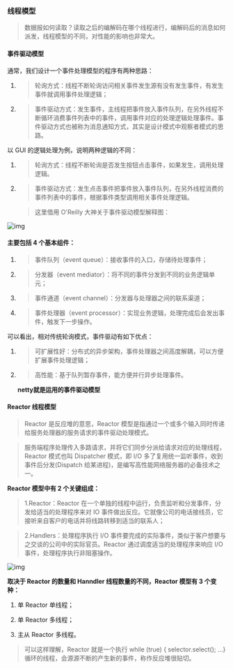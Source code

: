 ### 线程模型

> 数据报如何读取？读取之后的编解码在哪个线程进行，编解码后的消息如何派发，线程模型的不同，对性能的影响也非常大。

#### 事件驱动模型

通常，我们设计一个事件处理模型的程序有两种思路：

1. > 轮询方式：线程不断轮询访问相关事件发生源有没有发生事件，有发生事件就调用事件处理逻辑；

2. > 事件驱动方式：发生事件，主线程把事件放入事件队列，在另外线程不断循环消费事件列表中的事件，调用事件对应的处理逻辑处理事件。事件驱动方式也被称为消息通知方式，其实是设计模式中观察者模式的思路。

以 GUI 的逻辑处理为例，说明两种逻辑的不同：

1. > 轮询方式：线程不断轮询是否发生按钮点击事件，如果发生，调用处理逻辑。

2. > 事件驱动方式：发生点击事件把事件放入事件队列，在另外线程消费的事件列表中的事件，根据事件类型调用相关事件处理逻辑。

   

   > 这里借用 O'Reilly 大神关于事件驱动模型解释图：

![img](https://yliang.oss-cn-shanghai.aliyuncs.com/img/programming/768cee_720w.jpeg)

#### 主要包括 4 个基本组件：

1. > 事件队列（event queue）：接收事件的入口，存储待处理事件；

2. > 分发器（event mediator）：将不同的事件分发到不同的业务逻辑单元；

3. > 事件通道（event channel）：分发器与处理器之间的联系渠道；

4. > 事件处理器（event processor）：实现业务逻辑，处理完成后会发出事件，触发下一步操作。

可以看出，相对传统轮询模式，事件驱动有如下优点：

1. > 可扩展性好：分布式的异步架构，事件处理器之间高度解耦，可以方便扩展事件处理逻辑；

2. > 高性能：基于队列暂存事件，能方便并行异步处理事件。

   **netty就是运用的事件驱动模型**



#### Reactor 线程模型

> Reactor 是反应堆的意思，Reactor 模型是指通过一个或多个输入同时传递给服务处理器的服务请求的事件驱动处理模式。

> 服务端程序处理传入多路请求，并将它们同步分派给请求对应的处理线程，Reactor 模式也叫 Dispatcher 模式，即 I/O 多了复用统一监听事件，收到事件后分发(Dispatch 给某进程)，是编写高性能网络服务器的必备技术之一。

**Reactor 模型中有 2 个关键组成：**

> 1.Reactor：Reactor 在一个单独的线程中运行，负责监听和分发事件，分发给适当的处理程序来对 IO 事件做出反应。它就像公司的电话接线员，它接听来自客户的电话并将线路转移到适当的联系人；

> 2.Handlers：处理程序执行 I/O 事件要完成的实际事件，类似于客户想要与之交谈的公司中的实际官员。Reactor 通过调度适当的处理程序来响应 I/O 事件，处理程序执行非阻塞操作。

![img](https://yliang.oss-cn-shanghai.aliyuncs.com/img/programming/7235e1_720w.jpeg)

**取决于 Reactor 的数量和 Hanndler 线程数量的不同，Reactor 模型有 3 个变种：**

1. 单 Reactor 单线程；

2. 单 Reactor 多线程；

3. 主从 Reactor 多线程。

> 可以这样理解，Reactor 就是一个执行 while (true) { selector.select(); …} 循环的线程，会源源不断的产生新的事件，称作反应堆很贴切。
